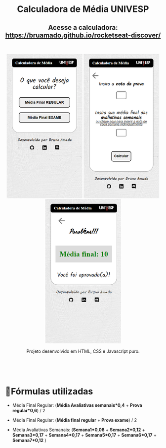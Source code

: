 <h1 align="center"> Calculadora de Média UNIVESP </h1>
<h2 align="center">Acesse a calculadora: <a href="https://bruamado.github.io/rocketseat-discover/">https://bruamado.github.io/rocketseat-discover/</a></h2>
<br>
<p align="center">
  <img src="./resources/pre-view1.png" width="245px" height="465px" />
  <img src="./resources/pre-view2.png" width="245px" height="465px" />
  <img src="./resources/pre-view3.png" width="245px" height="465px" />
</p>
<p align="center"> Projeto desenvolvido em HTML, CSS e Javascript puro.</p>
<br>
<br>
<br>


# 📖Fórmulas utilizadas

- Média Final Regular: (**Média Avaliativas semanais*0,4** + **Prova regular*0,6**) / 2

- Média Final Regular: (**Média final regular** + **Prova exame**) / 2

- Média Avaliativas Semanais: (**Semana1*0,08** + **Semana2*0,12** + **Semana3*0,17** + **Semana4*0,17** + **Semana5*0,17** + **Semana6*0,17** + **Semana7*0,12** )